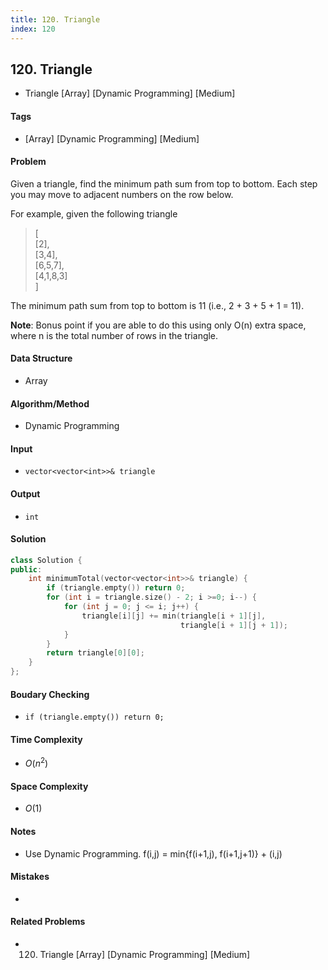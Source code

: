 ```yaml
---
title: 120. Triangle
index: 120
---
```


## 120. Triangle
- Triangle [Array] [Dynamic Programming] [Medium]

#### Tags
- [Array] [Dynamic Programming] [Medium]

#### Problem
Given a triangle, find the minimum path sum from top to bottom. Each step you may move to adjacent numbers on the row below.

For example, given the following triangle
> [  
>      [2],  
>     [3,4],  
>    [6,5,7],  
>   [4,1,8,3]  
> ]

The minimum path sum from top to bottom is 11 (i.e., 2 + 3 + 5 + 1 = 11).

**Note**:
Bonus point if you are able to do this using only O(n) extra space, where n is the total number of rows in the triangle.

#### Data Structure
- Array

#### Algorithm/Method
- Dynamic Programming

#### Input
- `vector<vector<int>>& triangle`

#### Output
- `int`

#### Solution
``` C++
class Solution {
public:
    int minimumTotal(vector<vector<int>>& triangle) {
        if (triangle.empty()) return 0;
        for (int i = triangle.size() - 2; i >=0; i--) {
            for (int j = 0; j <= i; j++) {
                triangle[i][j] += min(triangle[i + 1][j], 
                                      triangle[i + 1][j + 1]);
            }
        }
        return triangle[0][0];
    }
};
```

#### Boudary Checking
- `if (triangle.empty()) return 0;`

#### Time Complexity
- $O(n^2)$

#### Space Complexity
- $O(1)$

#### Notes
- Use Dynamic Programming. f(i,j) = min{f(i+1,j), f(i+1,j+1)} + (i,j)

#### Mistakes
- 

#### Related Problems
- 120. Triangle [Array] [Dynamic Programming] [Medium]
